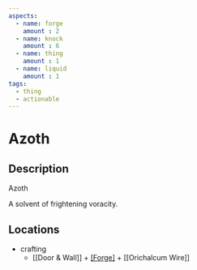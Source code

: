 ```yaml
---
aspects: 
  - name: forge
    amount : 2
  - name: knock
    amount : 6
  - name: thing
    amount : 1
  - name: liquid
    amount : 1
tags:
  - thing
  - actionable
---
```


# Azoth

## Description
Azoth

A solvent of frightening voracity.
## Locations
- crafting
	- [[Door & Wall]] + [[Forge]](15) + [[Orichalcum Wire]]